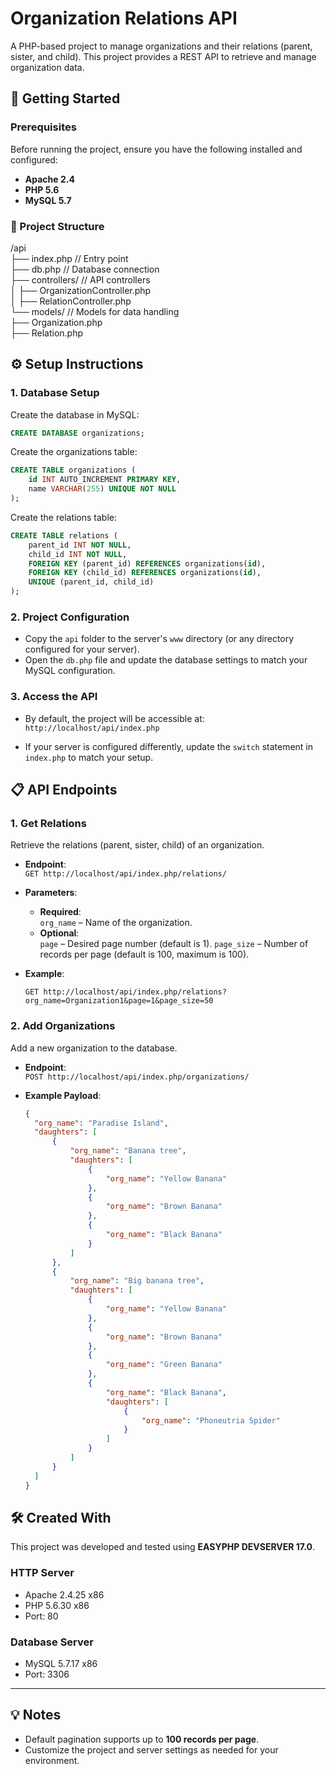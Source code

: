 # Organization Relations API

A PHP-based project to manage organizations and their relations (parent, sister, and child). 
This project provides a REST API to retrieve and manage organization data.

## 🚀 Getting Started

### Prerequisites

Before running the project, ensure you have the following installed and configured:

- **Apache 2.4**
- **PHP 5.6**
- **MySQL 5.7**

### 📂 Project Structure

/api  
├── index.php                  // Entry point  
├── db.php                     // Database connection  
├── controllers/               // API controllers  
│   ├── OrganizationController.php  
│   ├── RelationController.php  
└── models/                    // Models for data handling  
    ├── Organization.php  
    ├── Relation.php  


## ⚙️ Setup Instructions

### 1. Database Setup

Create the database in MySQL:
```sql
CREATE DATABASE organizations;
```

Create the organizations table:
```sql
CREATE TABLE organizations (
    id INT AUTO_INCREMENT PRIMARY KEY,
    name VARCHAR(255) UNIQUE NOT NULL
);
```

Create the relations table:
```sql
CREATE TABLE relations (
    parent_id INT NOT NULL,
    child_id INT NOT NULL,
    FOREIGN KEY (parent_id) REFERENCES organizations(id),
    FOREIGN KEY (child_id) REFERENCES organizations(id),
    UNIQUE (parent_id, child_id)
);
```

### 2. Project Configuration

- Copy the `api` folder to the server's `www` directory (or any directory configured for your server).  
- Open the `db.php` file and update the database settings to match your MySQL configuration.

### 3. Access the API

- By default, the project will be accessible at:  
  `http://localhost/api/index.php`

- If your server is configured differently, update the `switch` statement in `index.php` to match your setup.


## 📋 API Endpoints

### 1. Get Relations

Retrieve the relations (parent, sister, child) of an organization.

- **Endpoint**:  
  `GET http://localhost/api/index.php/relations/`

- **Parameters**:
  - **Required**:  
    `org_name` – Name of the organization.
  - **Optional**:  
    `page` – Desired page number (default is 1).
    `page_size` – Number of records per page (default is 100, maximum is 100).

- **Example**:
  ```http
  GET http://localhost/api/index.php/relations?org_name=Organization1&page=1&page_size=50
  ```

### 2. Add Organizations

Add a new organization to the database.

- **Endpoint**:  
  `POST http://localhost/api/index.php/organizations/`

- **Example Payload**:
  ```json
  {
    "org_name": "Paradise Island",
    "daughters": [
        {
            "org_name": "Banana tree",
            "daughters": [
                {
                    "org_name": "Yellow Banana"
                },
                {
                    "org_name": "Brown Banana"
                },
                {
                    "org_name": "Black Banana"
                }
            ]
        },
        {
            "org_name": "Big banana tree",
            "daughters": [
                {
                    "org_name": "Yellow Banana"
                },
                {
                    "org_name": "Brown Banana"
                },
                {
                    "org_name": "Green Banana"
                },
                {
                    "org_name": "Black Banana",
                    "daughters": [
                        {
                            "org_name": "Phoneutria Spider"
                        }
                    ]
                }
            ]
        }
    ]
  }
  ```

## 🛠 Created With

This project was developed and tested using **EASYPHP DEVSERVER 17.0**.

### HTTP Server
- Apache 2.4.25 x86
- PHP 5.6.30 x86
- Port: 80

### Database Server
- MySQL 5.7.17 x86
- Port: 3306

---

## 💡 Notes
- Default pagination supports up to **100 records per page**.
- Customize the project and server settings as needed for your environment.
